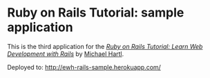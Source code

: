 # Ruby on Rails Tutorial: sample application

This is the third application for the
[*Ruby on Rails Tutorial:
Learn Web Development with Rails*](http://www.railstutorial.org/)
by [Michael Hartl](http://www.michaelhartl.com/).

Deployed to: http://ewh-rails-sample.herokuapp.com/